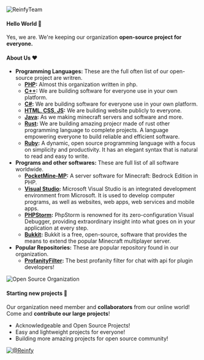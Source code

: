 ![ReinfyTeam](https://static1.textcraft.net/data1/9/f/9f19b34b331984e79ec23f0293d040cc7adc1f5eda39a3ee5e6b4b0d3255bfef95601890afd80709da39a3ee5e6b4b0d3255bfef95601890afd80709f519a6a5927a7e573c3448c2b263590b.png)

#### Hello World :wave:
Yes, we are. We're keeping our organization **open-source project for everyone.**

#### About Us :heart:
- **Programming Languages:** These are the full often list of our open-source project are writren.
  - **[PHP](https://php.net):** Almost this organization written in php.
  - **[C++](https://microsoft.com):** We are building software for everyone use in your own platform.
  - **[C#](https://microsoft.com):** We are building software for everyone use in your own platform.
  - **[HTML, CSS, JS](https://html.spec.whatwg.org/):** We are building website publicly to everyone.
  - **[Java](https://java.net):** As we making minecraft servers and software and more.
  - **[Rust](https://rust-lang.org):** We are building amazing projecr made of rust other programming language to complete projects. A language empowering everyone to build reliable and efficient software.
  - **[Ruby](https://ruby-lang.org):** A dynamic, open source programming language with a focus on simplicity and productivity. It has an elegant syntax that is natural to read and easy to write.
- **Programs and other softwares:** These are full list of all software worldwide.
  - **[PocketMine-MP](https://pmmp.io):** A server software for Minecraft: Bedrock Edition in PHP.
  - **[Visual Studio](https://visualstudio.microsoft.com/):** Microsoft Visual Studio is an integrated development environment from Microsoft. It is used to develop computer programs, as well as websites, web apps, web services and mobile apps.
  - **[PHPStorm](https://www.jetbrains.com/phpstorm/):** PhpStorm is renowned for its zero-configuration Visual Debugger, providing extraordinary insight into what goes on in your application at every step.
  - **[Bukkit](https://bukkit.org):** Bukkit is a free, open-source, software that provides the means to extend the popular Minecraft multiplayer server.
- **Popular Repositories:** These are popular repository found in our organization.
  - **[ProfanityFilter](https://github.com/ReinfyTeam/ProfanityFilter):** The best profanity filter for chat with api for plugin developers!

![Open Source Organization](https://static1.textcraft.net/data1/0/d/0d647b42813da6e44cb4c78a443a893af767a76bda39a3ee5e6b4b0d3255bfef95601890afd80709da39a3ee5e6b4b0d3255bfef95601890afd80709960225eed5e12908e1c36336da07efd5.png)

#### Starting new projects :thinking:
Our organization need member and **collaborators** from our online world! <br>
Come and **contribute our large projects**!
- Acknowledgeable and Open Source Projects!
- Easy and lightweight projects for everyone!
- Building more amazing projects for open source community!

[![@Reinfy](https://static1.textcraft.net/data1/b/0/b0acd68b5137e72b72122ee4e4528d5b8d33f6ecda39a3ee5e6b4b0d3255bfef95601890afd80709da39a3ee5e6b4b0d3255bfef95601890afd80709cb0a36c63b6e499fbc56855a4c369ee2.png)](https://github.com/Reinfy/)

